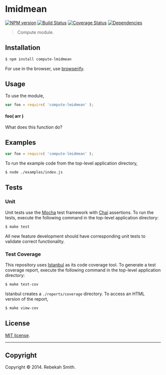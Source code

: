 lmidmean
===
[![NPM version][npm-image]][npm-url] [![Build Status][travis-image]][travis-url] [![Coverage Status][coveralls-image]][coveralls-url] [![Dependencies][dependencies-image]][dependencies-url]

> Compute module.


## Installation

``` bash
$ npm install compute-lmidmean
```

For use in the browser, use [browserify](https://github.com/substack/node-browserify).


## Usage

To use the module,

``` javascript
var foo = require( 'compute-lmidmean' );
```

#### foo( arr )

What does this function do?


## Examples

``` javascript
var foo = require( 'compute-lmidmean' );
```

To run the example code from the top-level application directory,

``` bash
$ node ./examples/index.js
```


## Tests

### Unit

Unit tests use the [Mocha](http://visionmedia.github.io/mocha) test framework with [Chai](http://chaijs.com) assertions. To run the tests, execute the following command in the top-level application directory:

``` bash
$ make test
```

All new feature development should have corresponding unit tests to validate correct functionality.


### Test Coverage

This repository uses [Istanbul](https://github.com/gotwarlost/istanbul) as its code coverage tool. To generate a test coverage report, execute the following command in the top-level application directory:

``` bash
$ make test-cov
```

Istanbul creates a `./reports/coverage` directory. To access an HTML version of the report,

``` bash
$ make view-cov
```


## License

[MIT license](http://opensource.org/licenses/MIT). 


---
## Copyright

Copyright &copy; 2014. Rebekah Smith.


[npm-image]: http://img.shields.io/npm/v/compute-lmidmean.svg
[npm-url]: https://npmjs.org/package/compute-lmidmean

[travis-image]: http://img.shields.io/travis/compute-io/lmidmean/master.svg
[travis-url]: https://travis-ci.org/compute-io/lmidmean

[coveralls-image]: https://img.shields.io/coveralls/compute-io/lmidmean/master.svg
[coveralls-url]: https://coveralls.io/r/compute-io/lmidmean?branch=master

[dependencies-image]: http://img.shields.io/david/compute-io/lmidmean.svg
[dependencies-url]: https://david-dm.org/compute-io/lmidmean

[dev-dependencies-image]: http://img.shields.io/david/dev/compute-io/lmidmean.svg
[dev-dependencies-url]: https://david-dm.org/dev/compute-io/lmidmean

[github-issues-image]: http://img.shields.io/github/issues/compute-io/lmidmean.svg
[github-issues-url]: https://github.com/compute-io/lmidmean/issues
